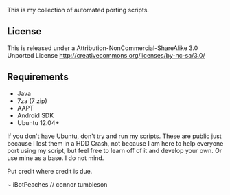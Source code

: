 This is my collection of automated porting scripts.

## License
This is released under a Attribution-NonCommercial-ShareAlike 3.0 Unported License
http://creativecommons.org/licenses/by-nc-sa/3.0/

## Requirements
- Java
- 7za (7 zip)
- AAPT
- Android SDK
- Ubuntu 12.04+

If you don't have Ubuntu, don't try and run my scripts. These are public just because I lost them in a HDD Crash, not because I am here to help everyone port using my script, but feel free to learn off of it and develop your own. Or use mine as a base. I do not mind.

Put credit where credit is due.

~ iBotPeaches
// connor tumbleson